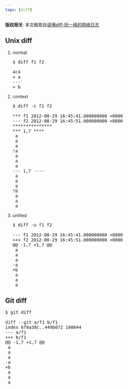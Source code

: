 ```yaml
---
tags: [diff]
---
```


**版权相关**: 本文截取自[读懂diff-阮一峰的网络日志](http://www.ruanyifeng.com/blog/2012/08/how_to_read_diff.html)

## Unix diff
1. normal

   <pre>
   $ diff f1 f2
   
   4c4
   < a
   ---
   > b
   </pre>
	
2. context
   <pre>
   $ diff -c f1 f2
   
   *** f1 2012-08-29 16:45:41.000000000 +0800
   --- f2 2012-08-29 16:45:51.000000000 +0800
   ***************
   *** 1,7 ****
    a
    a
    a
   !a
    a
    a
    a
   --- 1,7 ----
    a
    a
    a
   !b
    a
    a
    a
   </pre>
3. unified
   <pre>
   $ diff -u f1 f2
   
   --- f1 2012-08-29 16:45:41.000000000 +0800
   +++ f2 2012-08-29 16:45:51.000000000 +0800
   @@ -1,7 +1,7 @@
    a
    a
    a
   -a
   +b
    a
    a
    a
   </pre>

## Git diff
<pre>
$ git diff

diff --git a/f1 b/f1
index 6f8a38c..449b072 100644
--- a/f1
+++ b/f1
@@ -1,7 +1,7 @@
 a
 a
 a
-a
+b
 a
 a
 a
</pre>

